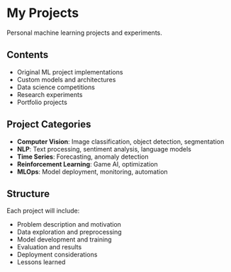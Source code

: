 # My Projects

Personal machine learning projects and experiments.

## Contents

- Original ML project implementations
- Custom models and architectures
- Data science competitions
- Research experiments
- Portfolio projects

## Project Categories

- **Computer Vision**: Image classification, object detection, segmentation
- **NLP**: Text processing, sentiment analysis, language models
- **Time Series**: Forecasting, anomaly detection
- **Reinforcement Learning**: Game AI, optimization
- **MLOps**: Model deployment, monitoring, automation

## Structure

Each project will include:
- Problem description and motivation
- Data exploration and preprocessing
- Model development and training
- Evaluation and results
- Deployment considerations
- Lessons learned 